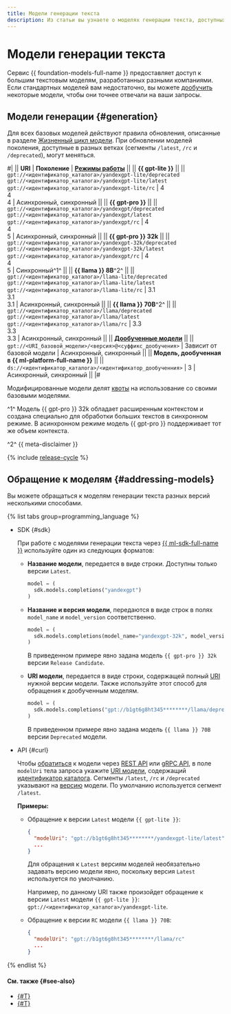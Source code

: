 ```yaml
---
title: Модели генерации текста
description: Из статьи вы узнаете о моделях генерации текста, доступных в сервисе {{ foundation-models-name }}.
---
```


# Модели генерации текста

Сервис {{ foundation-models-full-name }} предоставляет доступ к большим текстовым моделям, разработанных разными компаниями. Если стандартных моделей вам недостаточно, вы можете [дообучить](../tuning/generating.md) некоторые модели, чтобы они точнее отвечали на ваши запросы.

## Модели генерации {#generation}

Для всех базовых моделей действуют правила обновления, описанные в разделе [Жизненный цикл модели](#model-lifecycle). При обновлении моделей поколения, доступные в разных ветках (сегменты `/latest`, `/rc` и `/deprecated`), могут меняться. 

#|
|| **URI** | **Поколение** | **[Режимы работы](../index.md#working-mode)** ||
|| **{{ gpt-lite }}** ||
|| `gpt://<идентификатор_каталога>/yandexgpt-lite/deprecated`</br>`gpt://<идентификатор_каталога>/yandexgpt-lite/latest`</br>`gpt://<идентификатор_каталога>/yandexgpt-lite/rc`	| 4</br>4</br>4 |  Асинхронный, синхронный ||
|| **{{ gpt-pro }}** ||
|| `gpt://<идентификатор_каталога>/yandexgpt/deprecated`</br>`gpt://<идентификатор_каталога>/yandexgpt/latest`</br>`gpt://<идентификатор_каталога>/yandexgpt/rc` | 4</br>4</br>5  | Асинхронный, синхронный ||
|| **{{ gpt-pro }} 32k** ||
|| `gpt://<идентификатор_каталога>/yandexgpt-32k/deprecated`</br>`gpt://<идентификатор_каталога>/yandexgpt-32k/latest`</br>`gpt://<идентификатор_каталога>/yandexgpt/rc` | 4</br>4</br>5  | Синхронный^1^ ||
|| **{{ llama }} 8B**^2^ ||
|| `gpt://<идентификатор_каталога>/llama-lite/deprecated`</br>`gpt://<идентификатор_каталога>/llama-lite/latest`</br>`gpt://<идентификатор_каталога>/llama-lite/rc` | 3.1</br>3.1</br>3.1 | Асинхронный, синхронный ||
|| **{{ llama }} 70B**^2^ ||
|| `gpt://<идентификатор_каталога>/llama/deprecated`</br>`gpt://<идентификатор_каталога>/llama/latest`</br>`gpt://<идентификатор_каталога>/llama/rc` | 3.3</br>3.3</br>3.3 | Асинхронный, синхронный ||
|| [**Дообученные модели**](../tuning/index.md) ||
|| `gpt://<URI_базовой_модели>/<версия>@<суффикс_дообучения>` | Зависит от базовой модели | Асинхронный, синхронный ||
|| **Модель, дообученная в {{ ml-platform-full-name }}** ||
|| `ds://<идентификатор_каталога>/<идентификатор_дообученния>` | 3 | Асинхронный, синхронный ||
|#

Модифицированные модели делят [квоты](../limits.md#quotas) на использование со своими базовыми моделями.

^1^ Модель {{ gpt-pro }} 32k обладает расширенным контекстом и создана специально для обработки больших текстов в синхронном режиме. В асинхронном режиме модель {{ gpt-pro }} поддерживает тот же объем контекста. 

^2^ {{ meta-disclaimer }}

{% include [release-cycle](../../../_includes/foundation-models/release-cycle.md) %}

## Обращение к моделям {#addressing-models}

Вы можете обращаться к моделям генерации текста разных версий несколькими способами.

{% list tabs group=programming_language %}

- SDK {#sdk}

  При работе с моделями генерации текста через [{{ ml-sdk-full-name }}](../../sdk/index.md) используйте один из следующих форматов:

  * **Название модели**, передается в виде строки. Доступны только версии `Latest`.

      ```python
      model = (
        sdk.models.completions("yandexgpt")
      )
      ```

  * **Название и версия модели**, передаются в виде строк в полях `model_name` и `model_version` соответственно.

      ```python
      model = (
        sdk.models.completions(model_name="yandexgpt-32k", model_version="rc")
      )
      ```

      В приведенном примере явно задана модель `{{ gpt-pro }} 32k` версии `Release Candidate`.

  * **URI модели**, передается в виде строки, содержащей полный [URI](#generation) нужной версии модели. Также используйте этот способ для обращения к дообученным моделям.

      ```python
      model = (
        sdk.models.completions("gpt://b1gt6g8ht345********/llama/deprecated")
      )
      ```

      В приведенном примере явно задана модель `{{ llama }} 70B` версии `Deprecated` модели. 

- API {#curl}

  Чтобы [обратиться](../../operations/yandexgpt/create-prompt.md) к модели через [REST API](../../text-generation/api-ref/index.md) или [gRPC API](../../text-generation/api-ref/grpc/index.md), в поле `modelUri` тела запроса укажите [URI модели](#generation), содержащий [идентификатор каталога](../../../resource-manager/operations/folder/get-id.md). Сегменты `/latest`, `/rc` и `/deprecated` указывают на [версию](#model-lifecycle) модели. По умолчанию используется сегмент `/latest`.

  **Примеры:**

  * Обращение к версии `Latest` модели `{{ gpt-lite }}`:

      ```json
      {
        "modelUri": "gpt://b1gt6g8ht345********/yandexgpt-lite/latest"
        ...
      }
      ```

      Для обращения к `Latest` версиям моделей необязательно задавать версию модели явно, поскольку версия `Latest` используется по умолчанию.
      
      Например, по данному URI также произойдет обращение к версии `Latest` модели `{{ gpt-lite }}`: `gpt://<идентификатор_каталога>/yandexgpt-lite`.

  * Обращение к версии `RC` модели `{{ llama }} 70B`:

      ```json
      {
        "modelUri": "gpt://b1gt6g8ht345********/llama/rc"
        ...
      }
      ```

{% endlist %}


#### См. также {#see-also}

* [{#T}](../../operations/yandexgpt/create-prompt.md)
* [{#T}](../../operations/yandexgpt/async-request.md)
